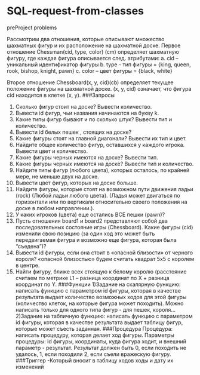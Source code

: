 # SQL-request-from-classes
preProject problems

Рассмотрим два отношения, которые описывают множество шахматных фигур и их расположение на шахматной доске.
Первое отношение Chessman(cid, type, color) (cm) определяет шахматную фигуру, где каждая фигура описывается след. атрибутами:
a. cid – уникальный идентификатор фигуры
b. type - тип фигуры = {king, queen, rook, bishop, knight, pawn}
c. color – цвет фигуры = {black, white}

Второе отношение Chessboard(x, y, cid)(cb) определяет текущее положение фигуры на шахматной доске. (x, y, cid) означает, что фигура cid находится в клетке (x, y).
###Запросы
1. Сколько фигур стоит на доске? Вывести количество.
2. Вывести id фигур, чьи названия начинаются на букву k.
3. Какие типы фигур бывают и по сколько штук? Вывести тип и количество.
4. Вывести id белых пешек , стоящих на доске?
5. Какие фигуры стоят на главной диагонали? Вывести их тип и цвет.
6. Найдите общее количество фигур, оставшихся у каждого игрока. Вывести цвет и количество.
7. Какие фигуры черных имеются на доске? Вывести тип.
8. Какие фигуры черных имеются на доске? Вывести тип и количество.
9. Найдите типы фигур (любого цвета), которых осталось, по крайней мере, не меньше двух на доске.
10. Вывести цвет фигур, которых на доске больше.
11. Найдите фигуры, которые стоят на возможном пути движения ладьи (rock) (Любой ладьи любого цвета). (Ладья может двигаться по горизонтали или по вертикали относительно своего положения на доске в любом направлении.).
12. У каких игроков (цвета) еще остались ВСЕ пешки (pawn)?
13. Пусть отношения board1 и board2 представляют собой два последовательных состояние игры (Chessboard). Какие фигуры (cid) изменили свою позицию (за один ход это может быть передвигаемая фигура и возможно еще фигура, которая была “съедена”)?
14. Вывести id фигуры, если она стоит в «опасной близости» от черного короля? «опасной близостью» будем считать квадрат 5х5 с королем в центре.
15. Найти фигуру, ближе всех стоящую к белому королю (расстояние считаем по метрике L1 – разница координат по X + разница координат по Y.
###Функции
1)Задание на скалярную функцию: написать функцию с параметром id фигуры, которая в качестве результата выдает количество возможных ходов для этой фигуры (количество клеток, на которые фигура может походить). Можно написать только для одного типа фигур - для пешек, короля...
2)Задание на табличную функцию: написать функцию с параметром id фигуры, которая в качестве результата выдает таблицу фигур, которые может съесть заданная.
###Процедура
Процедура: написать процедуру, которая делает ход фигуры. Параметры процедуры: id фигуры, координаты, куда фигура ходит, и внешний параметр - результат. Результат должен быть
0, если походить не удалось,
1, если походили
2, если съели вражескую фигуру.
###Триггер
-Который вносит в таблицу ходов ходы и дату их изменений
